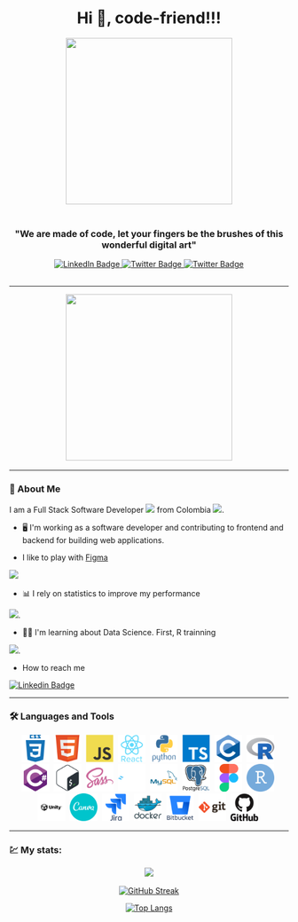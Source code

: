 <div id="header" align="center">
  <h1 align="center">Hi 👋, code-friend!!!</h1>
  <img src="https://media.giphy.com/media/igRW3jH2LcCVzMqi5F/giphy.gif"
  width="300" height="300"
  />
  <!-- style="position:absolute" -->
  <!-- class="giphy-embed" -->
  <!-- frameBorder="0" -->
</div>
<br/>
<div>
  <h3 align="center">"We are made of code, let your fingers be the brushes of this wonderful digital art"</h3>
</div>

<div id="badges" align="center">
  <a href="https://linkedin.com/in/carmurrain">
  <img src="https://img.shields.io/badge/LinkedIn-orange?logo=linkedin&logoColor=black" alt="LinkedIn Badge" />
  </a>
  <a href="https://twitter.com/crispthoalex">
    <img src="https://img.shields.io/badge/Twitter-orange?logo=twitter&logoColor=black" alt="Twitter Badge"/>
  </a>
  <a href="https://www.hackerrank.com/crispthoalex" target="blank">
    <img src="https://img.shields.io/badge/Hackerrank-orange?logo=hackerrank&logoColor=black" alt="Twitter Badge"/>
  </a>
</div>
<div align="center">
  <img src="https://komarev.com/ghpvc/?username=CrispthoAlex&style=flat-square&color=blueviolet" alt=""/>
</div>

---

<div align="center">
  <img src="https://media.giphy.com/media/HEPwfdu6T6svpPE1eN/giphy.gif" width="300" height="300"/>
</div>

---

### 📑 About Me

I am a Full Stack Software Developer <img src="https://media.giphy.com/media/4XXo8A7CIW1lZGgdhm/giphy.gif" width="40"> from Colombia <img src="https://media.giphy.com/media/1gm6V7NkVLvhe/giphy.gif" width="25">.

- 🖥️ I'm working as a software developer and contributing to frontend and backend for building web applications.

- I like to play with [Figma](www.figma.com)

<img src="https://media.giphy.com/media/GPWqpCv4d6zFPmCvSV/giphy.gif" width="65">

- 📊 I rely on statistics to improve my performance

<img src="https://media3.giphy.com/media/v1.Y2lkPTc5MGI3NjExaTlpbHFhc3p4ODYyZzFhbjlrODdrN293ZGpvaGh0a3VvMXllMGh1bSZlcD12MV9zdGlja2Vyc19zZWFyY2gmY3Q9cw/uhWLu2lsU0rfLiwYlI/giphy.gif" width="65">.

- 👨‍💻 I'm learning about Data Science. First, R trainning

<img src="https://media.giphy.com/media/SvEUbsayyUlcPm41Tl/giphy.gif" width="65">.

- How to reach me

[![Linkedin Badge](https://img.shields.io/badge/-carmurrain-blue?style=flat&logo=Linkedin&logoColor=white)](https://www.linkedin.com/in/carmurrain)

---

### 🛠️ Languages and Tools

<div align="center">
  <img src="https://github.com/devicons/devicon/blob/master/icons/css3/css3-plain-wordmark.svg"  title="CSS3" alt="CSS" width="50" height="50"/>&nbsp;
  <img src="https://github.com/devicons/devicon/blob/master/icons/html5/html5-original.svg" title="HTML5" alt="HTML" width="50" height="50"/>&nbsp;
  <img src="https://github.com/devicons/devicon/blob/master/icons/javascript/javascript-original.svg" title="JavaScript" alt="JavaScript" width="50" height="50"/>&nbsp;
  <img src="https://github.com/devicons/devicon/blob/master/icons/react/react-original-wordmark.svg" title="React" alt="React" width="50" height="50"/>&nbsp;
  <img src="https://github.com/devicons/devicon/blob/master/icons/python/python-original-wordmark.svg" title="Python" alt="Python" width="50" height="50"/>&nbsp;
  <img src="https://github.com/devicons/devicon/blob/master/icons/typescript/typescript-original.svg"  title="Typescript" alt="Typescript" width="50" height="50"/>&nbsp;
  <img src="https://github.com/devicons/devicon/blob/master/icons/c/c-original.svg"  title="C" alt="C" width="50" height="50"/>&nbsp;
  <img src="https://github.com/devicons/devicon/blob/master/icons/r/r-original.svg" title="R" alt="R" width="50" height="50"/>&nbsp;
  <img src="https://github.com/devicons/devicon/blob/master/icons/csharp/csharp-original.svg" title="CSharp" alt="CSharp" width="50" height="50"/>&nbsp;
  <img src="https://github.com/devicons/devicon/blob/master/icons/bash/bash-original.svg" title="Bash" alt="Bash" width="50" height="50"/>&nbsp;
  <img src="https://github.com/devicons/devicon/blob/master/icons/sass/sass-original.svg" title="SASS" alt="SASS" width="50" height="50"/>&nbsp;
  <img src="https://github.com/devicons/devicon/blob/master/icons/tailwindcss/tailwindcss-original-wordmark.svg" title="Tailwindcss" alt="Tailwindcss" width="50" height="50"/>&nbsp;
  <img src="https://github.com/devicons/devicon/blob/master/icons/mysql/mysql-original-wordmark.svg" title="MySQL"  alt="MySQL" width="50" height="50"/>&nbsp;
  <!-- <img src="https://github.com/devicons/devicon/blob/master/icons/postman/postman-original-wordmark.svg" title="Postman"  alt="Postman" width="50" height="50"/>&nbsp; -->
  <img src="https://github.com/devicons/devicon/blob/master/icons/postgresql/postgresql-original-wordmark.svg" title="Postgresql"  alt="Postgresql" width="50" height="50"/>&nbsp;
  <img src="https://github.com/devicons/devicon/blob/master/icons/figma/figma-original.svg" title="Figma" alt="Figma" width="50" height="50"/>&nbsp;
  <img src="https://github.com/devicons/devicon/blob/master/icons/rstudio/rstudio-original.svg" title="RStudio" alt="RStudio" width="50" height="50"/>&nbsp;
  <img src="https://github.com/devicons/devicon/blob/master/icons/unity/unity-original-wordmark.svg" title="Unity" alt="Unity" width="50" height="50"/>&nbsp;
  <img src="https://github.com/devicons/devicon/blob/master/icons/canva/canva-original.svg" title="Canva" alt="Canva" width="50" height="50"/>&nbsp;
  <img src="https://github.com/devicons/devicon/blob/master/icons/jira/jira-original-wordmark.svg" title="Jira"  alt="Jira" width="50" height="50"/>&nbsp;
  <img src="https://github.com/devicons/devicon/blob/master/icons/docker/docker-original-wordmark.svg" title="Docker" alt="Docker" width="50" height="50"/>&nbsp;
  <img src="https://github.com/devicons/devicon/blob/master/icons/bitbucket/bitbucket-original-wordmark.svg" title="Bitbucket" alt="Bitbucket" width="50" height="50"/>&nbsp;
  <img src="https://github.com/devicons/devicon/blob/master/icons/git/git-original-wordmark.svg" title="Git" alt="Git" width="50" height="50"/>&nbsp;
  <img src="https://github.com/devicons/devicon/blob/master/icons/github/github-original-wordmark.svg" title="Github" alt="Github" width="50" height="50"/>&nbsp;
</div>

---

### 💹 My stats:

<div align="center">
  <picture>
    <source
      srcset="https://github-readme-stats.vercel.app/api?username=CrispthoAlex&show_icons=true&theme=solarized-dark"
      media="(prefers-color-scheme: dark)"
    />
    <source
      srcset="https://github-readme-stats.vercel.app/api?username=CrispthoAlex&show_icons=true"
      media="(prefers-color-scheme: light), (prefers-color-scheme: no-preference)"
    />
    <img src="https://github-readme-stats.vercel.app/api?username=CrispthoAlex&show_icons=true" />
  </picture>

[![GitHub Streak](http://github-readme-streak-stats.herokuapp.com?user=CrispthoAlex&theme=solarized-dark&hide_border=true&mode=weekly&border=EB5D0B)](https://git.io/streak-stats)

[![Top Langs](https://github-readme-stats.vercel.app/api/top-langs/?username=CrispthoAlex&layout=compact&theme=solarized-dark&show_icons=true)](https://github.com/crispthoalex/github-readme-stats)

</div>
